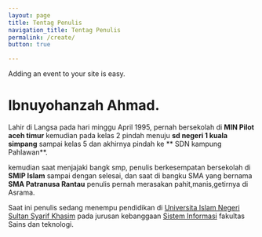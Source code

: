 ```yaml
---
layout: page
title: Tentag Penulis
navigation_title: Tentag Penulis
permalink: /create/
button: true

---
```


Adding an event to your site is easy. 

# Ibnuyohanzah Ahmad.

Lahir di Langsa pada hari minggu April 1995, pernah bersekolah di **MIN Pilot aceh timur** kemudian pada kelas 2 pindah menuju **sd negeri 1 kuala simpang** sampai kelas 5 dan akhirnya pindah ke ** SDN kampung Pahlawan**.

kemudian saat menjajaki bangk smp, penulis berkesempatan bersekolah di **SMIP Islam** sampai dengan selesai, dan saat di bangku SMA yang bernama **SMA Patranusa Rantau** penulis pernah merasakan pahit,manis,getirnya di Asrama.

Saat ini penulis sedang menempu pendidikan di [Universita Islam Negeri Sultan Syarif Khasim](http://uin-suska.ac.id/) pada jurusan kebanggaan [Sistem Informasi](http://sif.uin-suska.ac.id/) fakultas Sains dan teknologi.
